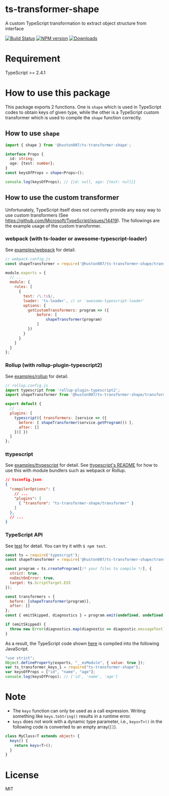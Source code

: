 # ts-transformer-shape
A custom TypeScript transformation to extract object structure from interface

[![Build Status][travis-image]][travis-url]
[![NPM version][npm-image]][npm-url]
[![Downloads](https://img.shields.io/npm/dm/ts-transformer-shape.svg)](https://www.npmjs.com/package/ts-transformer-shape)

# Requirement
TypeScript >= 2.4.1

# How to use this package

This package exports 2 functions.
One is `shape` which is used in TypeScript codes to obtain keys of given type, while the other is a TypeScript custom transformer which is used to compile the `shape` function correctly.

## How to use `shape`

```ts
import { shape } from '@huston007/ts-transformer-shape';

interface Props {
  id: string;
  age: {test: number};
}
const keysOfProps = shape<Props>();

console.log(keysOfProps); // {id: null, age: {test: null}}
```

## How to use the custom transformer

Unfortunately, TypeScript itself does not currently provide any easy way to use custom transformers (See https://github.com/Microsoft/TypeScript/issues/14419).
The followings are the example usage of the custom transformer.

### webpack (with ts-loader or awesome-typescript-loader)

See [examples/webpack](examples/webpack) for detail.

```js
// webpack.config.js
const shapeTransformer = require('@huston007/ts-transformer-shape/transformer').default;

module.exports = {
  // ...
  module: {
    rules: [
      {
        test: /\.ts$/,
        loader: 'ts-loader', // or 'awesome-typescript-loader'
        options: {
          getCustomTransformers: program => ({
              before: [
                  shapeTransformer(program)
              ]
          })
        }
      }
    ]
  }
};

```

### Rollup (with rollup-plugin-typescript2)

See [examples/rollup](examples/rollup) for detail.

```js
// rollup.config.js
import typescript from 'rollup-plugin-typescript2';
import shapeTransformer from '@huston007/ts-transformer-shape/transformer';

export default {
  // ...
  plugins: [
    typescript({ transformers: [service => ({
      before: [ shapeTransformer(service.getProgram()) ],
      after: []
    })] })
  ]
};

```

### ttypescript

See [examples/ttypescript](examples/ttypescript) for detail.
See [ttypescript's README](https://github.com/cevek/ttypescript/blob/master/README.md) for how to use this with module bundlers such as webpack or Rollup.

```json
// tsconfig.json
{
  "compilerOptions": {
    // ...
    "plugins": [
      { "transform": "ts-transformer-shape/transformer" }
    ]
  },
  // ...
}
```

### TypeScript API

See [test](test) for detail.
You can try it with `$ npm test`.

```js
const ts = require('typescript');
const shapeTransformer = require('@huston007/ts-transformer-shape/transformer').default;

const program = ts.createProgram([/* your files to compile */], {
  strict: true,
  noEmitOnError: true,
  target: ts.ScriptTarget.ES5
});

const transformers = {
  before: [shapeTransformer(program)],
  after: []
};
const { emitSkipped, diagnostics } = program.emit(undefined, undefined, undefined, false, transformers);

if (emitSkipped) {
  throw new Error(diagnostics.map(diagnostic => diagnostic.messageText).join('\n'));
}
```

As a result, the TypeScript code shown [here](#how-to-use-keys) is compiled into the following JavaScript.

```js
"use strict";
Object.defineProperty(exports, "__esModule", { value: true });
var ts_transformer_keys_1 = require("ts-transformer-shape");
var keysOfProps = ["id", "name", "age"];
console.log(keysOfProps); // ['id', 'name', 'age']
```

# Note

* The `keys` function can only be used as a call expression. Writing something like `keys.toString()` results in a runtime error.
* `keys` does not work with a dynamic type parameter, i.e., `keys<T>()` in the following code is converted to an empty array(`[]`).

```ts
class MyClass<T extends object> {
  keys() {
    return keys<T>();
  }
}
```

# License

MIT

[travis-image]:https://travis-ci.org/huston007/ts-transformer-shape.svg?branch=master
[travis-url]:https://travis-ci.org/huston007/ts-transformer-shape
[npm-image]:https://img.shields.io/npm/v/ts-transformer-shape.svg?style=flat
[npm-url]:https://npmjs.org/huston007/ts-transformer-shape
